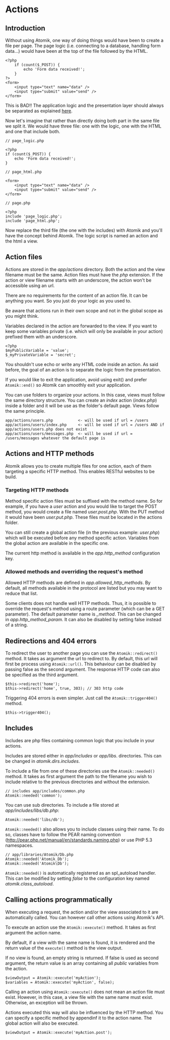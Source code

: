 
# Actions

## Introduction

Without using Atomik, one way of doing things would have been to create a file
per page. The page logic (i.e. connecting to a database, handling form data...) would
have been at the top of the file followed by the HTML. 

    <?php
	    if (count($_POST)) {
		    echo 'Form data received!';
	    }
    ?>
    <form>
	    <input type="text" name="data" />
	    <input type="submit" value="send" />
    </form>

This is BAD!! The application logic and the presentation layer should always be separated
as explained [here](http://en.wikipedia.org/wiki/Separation_of_concerns).

Now let's imagine that rather than directly doing both part in the same file we split it.
We would have three file: one with the logic, one with the HTML and one that include both.

    // page_logic.php
	
    <?php
    if (count($_POST)) {
	    echo 'Form data received!';
    }
    
    // page_html.php
    
    <form>
	    <input type="text" name="data" />
	    <input type="submit" value="send" />
    </form>
    
    // page.php
    
    <?php
    include 'page_logic.php';
    include 'page_html.php';

Now replace the third file (the one with the includes) with Atomik and you'll have the concept
behind Atomik. The logic script is named an action and the html a view.

## Action files

Actions are stored in the *app/actions* directory. Both the action and the 
view filename must be the same. Action files must have the *php* extension.
If the action or view filename starts with an underscore, the action won't be accessible using an url.

There are no requirements for the content of an action file. It can be anything you want. 
So you just do your logic as you used to.

Be aware that actions run in their own scope and not in the global scope as you
might think.

Variables declared in the action are forwarded to the view. If you want to keep some
variables private (i.e. which will only be available in your action) prefixed them
with an underscore.

    <?php
    $myPublicVariable = 'value';
    $_myPrivateVariable = 'secret';

You shouldn't use echo or write any HTML code inside an action.
As said before, the goal of an action is to separate the logic from the presentation.

If you would like to exit the application, avoid using exit() and prefer
`Atomik::end()` so Atomik can smoothly exit your application.

You can use folders to organize your actions. In this case, views must follow the same
directory structure. You can create an *index* action (*index.php*)
inside a folder and it will be use as the folder's default page. Views follow the same principle.

    app/actions/users.php           <- will be used if url = /users
    app/actions/users/index.php     <- will be used if url = /users AND if app/actions/users.php does not exist
    app/actions/users/messages.php  <- will be used if url = /users/messages whatever the default page is

## Actions and HTTP methods

Atomik allows you to create multiple files for one action, each of them targeting a specific HTTP
method. This enables RESTful websites to be build.

### Targeting HTTP methods

Method specific action files must be suffixed with the method name. So for example, if you have
a *user* action and you would like to target the POST method, you would create a
file named *user.post.php*. With the PUT method it would have been
*user.put.php*. These files must be located in the actions folder.

You can still create a global action file (in the previous example: *user.php*)
which will be executed before any method specific action. Variables from the global action are
available in the specific one.

The current http method is available in the *app.http_method* configuration key.

### Allowed methods and overriding the request's method

Allowed HTTP methods are defined in *app.allowed_http_methods*. By default,
all methods available in the protocol are listed but you may want to reduce that list.

Some clients does not handle well HTTP methods. Thus, it is possible
to override the request's method using a route parameter (which can be a GET parameter).
The default parameter name is *_method*. This can be changed in
*app.http_method_param*. It can also be disabled by setting false instead of
a string.

## Redirections and 404 errors

To redirect the user to another page you can use the `Atomik::redirect()` method.
It takes as argument the url to redirect to. By default, this url will first be process using 
`Atomik::url()`. This behaviour can be disabled by passing false as the second argument.
The response HTTP code can also be specified as the third argument.

    $this->redirect('home');
    $this->redirect('home', true, 303); // 303 http code

Triggering 404 errors is even simpler. Just call the `Atomik::trigger404()` method.

    $this->trigger404();

## Includes

Includes are php files containing common logic that you include in your actions.

Includes are stored either in *app/includes* or *app/libs*.
directories. This can be changed in *atomik.dirs.includes*.

To include a file from one of these directories use the `Atomik::needed()` 
method. It takes as first argument the path to the filename you wish to include relative to the
previous directories and without the extension.

    // includes app/includes/common.php
    Atomik::needed('common');

You can use sub directories. To include a file stored at *app/includes/libs/db.php*:

    Atomik::needed('libs/db');

`Atomik::needed()` also allows you to include classes using
their name. To do so, classes have to follow the PEAR naming convention
(http://pear.php.net/manual/en/standards.naming.php) or use PHP 5.3 namespaces.

    // app/libraries/Atomik/Db.php
    Atomik::needed('Atomik_Db');
    Atomik::needed('Atomik\Db');

`Atomik::needed()` is automatically registered as an spl\_autoload handler.
This can be modified by setting *false* to the configuration key named *atomik.class\_autoload*.

## Calling actions programmatically

When executing a request, the action and/or the view associated to it are
automatically called. You can however call other actions using Atomik's API.

To execute an action use the `Atomik::execute()` method. It takes
as first argument the action name.

By default, if a view with the same name is found, it is rendered and the return value
of the `execute()` method is the view output.

If no view is found, an empty string is returned. If false is used as second argument, 
the return value is an array containing all *public* variables from the action.

    $viewOutput = Atomik::execute('myAction');
    $variables = Atomik::execute('myAction', false);

Calling an action using `Atomik::execute()` does not mean an action file
must exist. However, in this case, a view file with the same name must exist. Otherwise,
an exception will be thrown.

Actions executed this way will also be influenced by the HTTP method. You can specify a specific method
by appendinf it to the action name. The global action will also be executed.

    $viewOutput = Atomik::execute('myAction.post');

